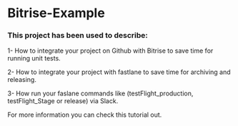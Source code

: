 # Bitrise-Example

### This project has been used to describe:

1- How to integrate your project on Github with Bitrise to save time for running unit tests.

2- How to integrate your project with fastlane to save time for archiving and releasing.

3- How run your faslane commands like (testFlight_production, testFlight_Stage or release) via Slack.

For more information you can check this tutorial out.
  
